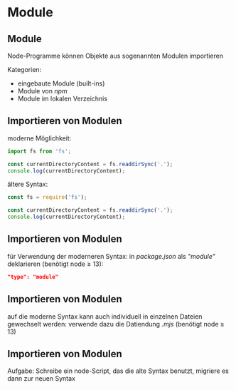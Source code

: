 # Module

## Module

Node-Programme können Objekte aus sogenannten Modulen importieren

Kategorien:

- eingebaute Module (built-ins)
- Module von _npm_
- Module im lokalen Verzeichnis

## Importieren von Modulen

moderne Möglichkeit:

```js
import fs from 'fs';

const currentDirectoryContent = fs.readdirSync('.');
console.log(currentDirectoryContent);
```

ältere Syntax:

```js
const fs = require('fs');

const currentDirectoryContent = fs.readdirSync('.');
console.log(currentDirectoryContent);
```

## Importieren von Modulen

für Verwendung der moderneren Syntax: in _package.json_  als _"module"_ deklarieren (benötigt node ≥ 13):

```json
"type": "module"
```

## Importieren von Modulen

auf die moderne Syntax kann auch individuell in einzelnen Dateien gewechselt werden: verwende dazu die Datiendung _.mjs_ (benötigt node ≥ 13)

## Importieren von Modulen

Aufgabe: Schreibe ein node-Script, das die alte Syntax benutzt, migriere es dann zur neuen Syntax
